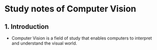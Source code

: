 # Study notes of Computer Vision

## 1. Introduction
- Computer Vision is a field of study that enables computers to interpret and understand the visual world.
